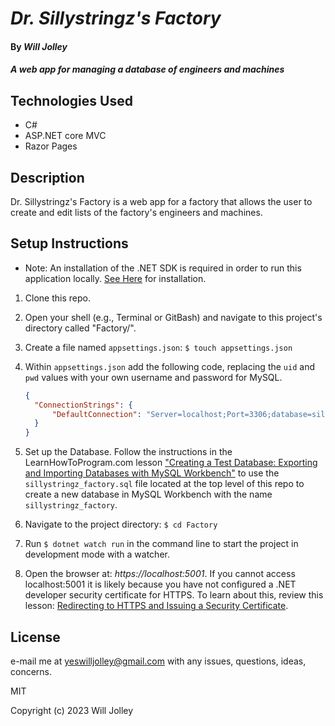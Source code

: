 # _Dr. Sillystringz's Factory_

#### By _Will Jolley_

#### _A web app for managing a database of engineers and machines_

## Technologies Used

* C#
* ASP.NET core MVC
* Razor Pages


## Description

Dr. Sillystringz's Factory is a web app for a factory that allows the user to create and edit lists of the factory's engineers and machines.   

## Setup Instructions

- Note: An installation of the .NET SDK is required in order to run this application locally. [See Here](https://dotnet.microsoft.com/en-us/) for installation.
1. Clone this repo.
2. Open your shell (e.g., Terminal or GitBash) and navigate to this project's directory called "Factory/". 
3. Create a file named `appsettings.json`: `$ touch appsettings.json`
4. Within `appsettings.json` add the following code, replacing the `uid` and `pwd` values with your own username and password for MySQL.

    ```json
    {
      "ConnectionStrings": {
          "DefaultConnection": "Server=localhost;Port=3306;database=sillystringz_factory;uid=[YOUR-USERNAME];pwd=[YOUR-MYSQL-PASSWORD];"
      }
    }
    ```
5. Set up the Database. Follow the instructions in the LearnHowToProgram.com lesson ["Creating a Test Database: Exporting and Importing Databases with MySQL Workbench"](https://www.learnhowtoprogram.com/c-and-net/database-basics/creating-a-test-database-exporting-and-importing-databases-with-mysql-workbench) to use the `sillystringz_factory.sql` file located at the top level of this repo to create a new database in MySQL Workbench with the name `sillystringz_factory`.
6. Navigate to the project directory: `$ cd Factory`
7. Run `$ dotnet watch run` in the command line to start the project in development mode with a watcher.
8. Open the browser at: _https://localhost:5001_. If you cannot access localhost:5001 it is likely because you have not configured a .NET developer security certificate for HTTPS. To learn about this, review this lesson: [Redirecting to HTTPS and Issuing a Security Certificate](https://www.learnhowtoprogram.com/c-and-net/basic-web-applications/redirecting-to-https-and-issuing-a-security-certificate).

## License

e-mail me at yeswilljolley@gmail.com with any issues, questions, ideas, concerns.

MIT

Copyright (c) 2023 Will Jolley